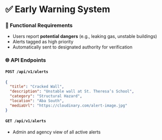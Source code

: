 # ✅ Early Warning System

### 🔧 Functional Requirements

- Users report **potential dangers** (e.g., leaking gas, unstable buildings)
- Alerts tagged as high priority
- Automatically sent to designated authority for verification

### 🌐 API Endpoints

#### `POST /api/v1/alerts`

```json
{
  "title": "Cracked Wall",
  "description": "Unstable wall at St. Theresa’s School",
  "category": "Structural Hazard",
  "location": "Aba South",
  "mediaUrl": "https://cloudinary.com/alert-image.jpg"
}
```

#### `GET /api/v1/alerts`

- Admin and agency view of all active alerts
